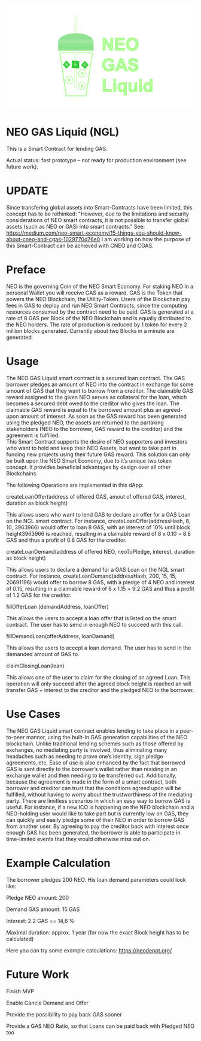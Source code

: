 ![NGL_Logo](https://github.com/abalu/NeoSmartAddress/blob/master/img/ngl_logo.PNG)

# NEO GAS Liquid (NGL)
This is a Smart Contract for lending GAS.

Actual status: fast prototype – not ready for production environment (see future work). 

# UPDATE
Since transfering global assets into Smart-Contracts have been limited, this concept has to be rethinked:
"However, due to the limitations and security considerations of NEO smart contracts, it is not possible to transfer global assets (such as NEO or GAS) into smart contracts." See: https://medium.com/neo-smart-economy/15-things-you-should-know-about-cneo-and-cgas-1029770d76e0
I am working on how the purpose of this Smart-Contract can be achieved with CNEO and CGAS. 

# Preface
NEO is the governing Coin of the NEO Smart Economy. For staking NEO in a personal Wallet you will receive GAS as a reward. GAS is the Token that powers the NEO Blockchain, the Utility-Token. Users of the Blockchain pay fees in GAS to deploy and run NEO Smart Contracts, since the computing resources consumed by the contract need to be paid.  GAS is generated at a rate of 8 GAS per Block of the NEO Blockchain and is equally distributed to the NEO holders. The rate of production is reduced by 1 token for every 2 million blocks generated. Currently about two Blocks in a minute are generated.   

# Usage
The NEO GAS Liquid smart contract is a secured loan contract.  The GAS borrower pledges an amount of NEO into the contract in exchange for some amount of GAS that they want to borrow from a creditor. The claimable GAS reward assigned to the given NEO serves as collateral for the loan, which becomes a secured debt owed to the creditor who gives the loan. The claimable GAS reward is equal to the borrowed amount plus an agreed-upon amount of interest. As soon as the GAS reward has been generated using the pledged NEO, the assets are returned to the partaking stakeholders (NEO to the borrower, GAS reward to the creditor) and the agreement is fulfilled.   
This Smart Contract supports the desire of NEO supporters and investors who want to hold and keep their NEO Assets, but want to take part in funding new projects using their future GAS reward. This solution can only be built upon the NEO Smart Economy, due to it’s unique two token concept. It provides beneficial advantages by design over all other Blockchains.     
 
The following Operations are implemented in this dApp:


createLoanOffer(address of offered GAS, amout of offered GAS, interest, duration as block height)

This allows users who want to lend GAS to declare an offer for a GAS Loan on the NGL smart contract.
For instance, createLoanOffer(addressHash, 8, 10, 3963966) would offer to loan 8 GAS, with an interest of 10% until block height3963966 is reached, resulting in a claimable reward of 8 x 0.10 = 8.8 GAS and thus a profit of 0.8 GAS for the creditor.


createLoanDemand(address of offered NEO, neoToPledge, interest, duration as block height)

This allows users to declare a demand for a GAS Loan on the NGL smart contract.
For instance, createLoanDemand(addressHash, 200, 15, 15, 20691196) would offer to borrow 8 GAS, with a pledge of 4 NEO and interest of 0.15, resulting in a claimable reward of 8 x 1.15 = 9.2 GAS and thus a profit of 1.2 GAS for the creditor.


fillOfferLoan (demandAddress, loanOffer)

This allows the users to accept a loan offer that is listed on the smart contract. The user has to send in enough NEO to succeed with this call. 


fillDemandLoan(offerAddress, loanDamand)

This allows the users to accept a loan demand. The user has to send in the demanded amount of GAS to. 


claimClosingLoan(loan)

This allows one of the user to claim for the closing of an agreed Loan. This operation will only succeed after the agreed block height is reached an will transfer GAS + interest to the creditor and the pledged NEO to the borrower.  

# Use Cases
The NEO GAS Liquid smart contract enables lending to take place in a peer-to-peer manner, using the built-in GAS generation capabilities of the NEO blockchain. Unlike traditional lending schemes such as those offered by exchanges, no mediating party is involved, thus eliminating many headaches such as needing to prove one’s identity, sign pledge agreements, etc. Ease of use is also enhanced by the fact that borrowed GAS is sent directly to the borrower’s wallet rather than residing in an exchange wallet and then needing to be transferred out. Additionally, because the agreement is made in the form of a smart contract, both borrower and creditor can trust that the conditions agreed upon will be fulfilled, without having to worry about the trustworthiness of the mediating party.
There are limitless scenarios in which an easy way to borrow GAS is useful. For instance, if a new ICO is happening on the NEO blockchain and a NEO-holding user would like to take part but is currently low on GAS, they can quickly and easily pledge some of their NEO in order to borrow GAS from another user. By agreeing to pay the creditor back with interest once enough GAS has been generated, the borrower is able to participate in time-limited events that they would otherwise miss out on.


# Example Calculation

The borrower pledges 200 NEO. 
His loan demand parameters could look like:

Pledge NEO amount: 200

Demand GAS amount: 15 GAS

Interest: 2.2 GAS == 14,6 %

Maximal duration: approx. 1 year (for now the exact Block height has to be calculated)

Here you can try some example calculations:  https://neodepot.org/

# Future Work

Finish MVP

Enable Cancle Demand and Offer

Provide the possibility to pay back GAS sooner

Provide a GAS NEO Ratio, so that Loans can be paid back with Pledged NEO too


